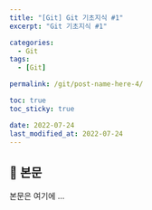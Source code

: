 ```yaml
---
title: "[Git] Git 기초지식 #1"
excerpt: "Git 기초지식 #1"

categories:
  - Git
tags:
  - [Git]

permalink: /git/post-name-here-4/

toc: true
toc_sticky: true

date: 2022-07-24
last_modified_at: 2022-07-24
---
```


## 🦥 본문

본문은 여기에 ...
